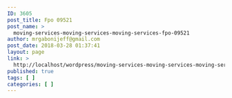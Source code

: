 ```yaml
---
ID: 3605
post_title: Fpo 09521
post_name: >
  moving-services-moving-services-moving-services-fpo-09521
author: mrgabonijeff@gmail.com
post_date: 2018-03-28 01:37:41
layout: page
link: >
  http://localhost/wordpress/moving-services-moving-services-moving-services-fpo-09521/
published: true
tags: [ ]
categories: [ ]
---
```

